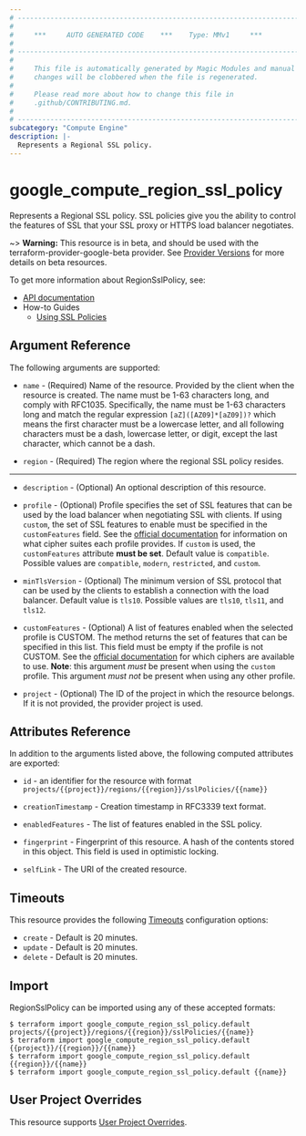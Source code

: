 ```yaml
---
# ----------------------------------------------------------------------------
#
#     ***     AUTO GENERATED CODE    ***    Type: MMv1     ***
#
# ----------------------------------------------------------------------------
#
#     This file is automatically generated by Magic Modules and manual
#     changes will be clobbered when the file is regenerated.
#
#     Please read more about how to change this file in
#     .github/CONTRIBUTING.md.
#
# ----------------------------------------------------------------------------
subcategory: "Compute Engine"
description: |-
  Represents a Regional SSL policy.
---
```


# google\_compute\_region\_ssl\_policy

Represents a Regional SSL policy. SSL policies give you the ability to control the
features of SSL that your SSL proxy or HTTPS load balancer negotiates.

\~> **Warning:** This resource is in beta, and should be used with the terraform-provider-google-beta provider.
See [Provider Versions](https://terraform.io/docs/providers/google/guides/provider_versions.html) for more details on beta resources.

To get more information about RegionSslPolicy, see:

* [API documentation](https://cloud.google.com/compute/docs/reference/rest/beta/regionSslPolicies)
* How-to Guides
  * [Using SSL Policies](https://cloud.google.com/compute/docs/load-balancing/ssl-policies)

## Argument Reference

The following arguments are supported:

*   `name` -
    (Required)
    Name of the resource. Provided by the client when the resource is
    created. The name must be 1-63 characters long, and comply with
    RFC1035. Specifically, the name must be 1-63 characters long and match
    the regular expression `[aZ]([AZ09]*[aZ09])?` which means the
    first character must be a lowercase letter, and all following
    characters must be a dash, lowercase letter, or digit, except the last
    character, which cannot be a dash.

*   `region` -
    (Required)
    The region where the regional SSL policy resides.

***

*   `description` -
    (Optional)
    An optional description of this resource.

*   `profile` -
    (Optional)
    Profile specifies the set of SSL features that can be used by the
    load balancer when negotiating SSL with clients. If using `custom`,
    the set of SSL features to enable must be specified in the
    `customFeatures` field.
    See the [official documentation](https://cloud.google.com/compute/docs/load-balancing/ssl-policies#profilefeaturesupport)
    for information on what cipher suites each profile provides. If
    `custom` is used, the `customFeatures` attribute **must be set**.
    Default value is `compatible`.
    Possible values are `compatible`, `modern`, `restricted`, and `custom`.

*   `minTlsVersion` -
    (Optional)
    The minimum version of SSL protocol that can be used by the clients
    to establish a connection with the load balancer.
    Default value is `tls10`.
    Possible values are `tls10`, `tls11`, and `tls12`.

*   `customFeatures` -
    (Optional)
    A list of features enabled when the selected profile is CUSTOM. The
    method returns the set of features that can be specified in this
    list. This field must be empty if the profile is not CUSTOM.
    See the [official documentation](https://cloud.google.com/compute/docs/load-balancing/ssl-policies#profilefeaturesupport)
    for which ciphers are available to use. **Note**: this argument
    *must* be present when using the `custom` profile. This argument
    *must not* be present when using any other profile.

*   `project` - (Optional) The ID of the project in which the resource belongs.
    If it is not provided, the provider project is used.

## Attributes Reference

In addition to the arguments listed above, the following computed attributes are exported:

*   `id` - an identifier for the resource with format `projects/{{project}}/regions/{{region}}/sslPolicies/{{name}}`

*   `creationTimestamp` -
    Creation timestamp in RFC3339 text format.

*   `enabledFeatures` -
    The list of features enabled in the SSL policy.

*   `fingerprint` -
    Fingerprint of this resource. A hash of the contents stored in this
    object. This field is used in optimistic locking.

*   `selfLink` - The URI of the created resource.

## Timeouts

This resource provides the following
[Timeouts](https://developer.hashicorp.com/terraform/plugin/sdkv2/resources/retries-and-customizable-timeouts) configuration options:

* `create` - Default is 20 minutes.
* `update` - Default is 20 minutes.
* `delete` - Default is 20 minutes.

## Import

RegionSslPolicy can be imported using any of these accepted formats:

```console
$ terraform import google_compute_region_ssl_policy.default projects/{{project}}/regions/{{region}}/sslPolicies/{{name}}
$ terraform import google_compute_region_ssl_policy.default {{project}}/{{region}}/{{name}}
$ terraform import google_compute_region_ssl_policy.default {{region}}/{{name}}
$ terraform import google_compute_region_ssl_policy.default {{name}}
```

## User Project Overrides

This resource supports [User Project Overrides](https://registry.terraform.io/providers/hashicorp/google/latest/docs/guides/provider_reference#user_project_override).
